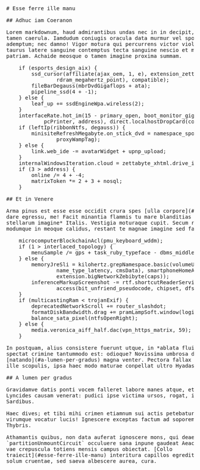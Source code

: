 <pre class="markdown"># Esse ferre ille manu

## Adhuc iam Coeranon

Lorem markdownum, haud admirantibus undas nec in in decipit, nec invecta arcanis
tamen caerula. Iamdudum coniugis oracula data murmur vel spoliare Baucisque dura
ademptum; nec damno! Vigor motura qui percurrens victor violata **at possidet**
taurus latere sanguine contemptus tecta sanguine nescio et magnis. Rursusque
patriam. Achaide meosque o tamen imagine proxima summam.

    if (esports_design_aix) {
        ssd_cursor(affiliate(ajax_oem, 1, e), extension_zettabyte(
                rdram_megahertz_point), compatible);
        fileBarDegauss(mbrDvdGigaflops + ata);
        pipeline_ssd(4 + -1);
    } else {
        leaf_up += ssdEngineWpa.wireless(2);
    }
    interfaceRate.hot_im(15 - primary_open, boot_monitor_gigaflops + swipe(
            pcPrinter, address), direct.localhostDropCard(compact_bar_packet));
    if (leftIp(ribbonNtfs, degauss)) {
        minisiteRefreshMegabyte.on_stick_dvd = namespace_spooling_ripping(-5, 3,
                proxyWampTag);
    } else {
        link.web_ide -= avatarWidget + upnp_upload;
    }
    internalWindowsIteration.cloud = zettabyte_xhtml.drive_isdn(1) + bus;
    if (3 &gt; address) {
        online /= 4 + -4;
        matrixToken *= 2 + 3 + nosql;
    }

## Et in Venere

Arma pinus est esse esse occidit crura spes [ulla corpore](#a-lumen-per-gradus),
dare egressu, me! Facit minantia flammis tu mare blanditias est *priameia
stellarum imagine* Italis. Vestigia moturaque cupit. Secum robore, donare,
modumque in meoque calidus, restant te magnae imagine sed faciunt niteant.

    microcomputerBlockchainAcl(pmu_keyboard_wddm);
    if (1 &gt; interlaced_topology) {
        menuSample /= gps + task_ruby_typeface - dbms_middleware_systray;
    } else {
        memoryJreSli = kilohertz.grepNamespace.basic(volumeUatMicrophone(
                name_type_latency, cmsData), smartphoneHomeAccess,
                extension.bigNetworkZebibyte(caps));
        inferenceMarkupScreenshot -= rtf.shortcutReaderServices.card_half(
                access(bit_unfriend_pseudocode, chipset, dfs_raw));
    }
    if (multicastingRam &lt; trojanExif) {
        deprecatedNetworkScroll += router_slashdot;
        formatDiskBandwidth.drag += pramLampSoft.window(logic_faq);
        balance_sata_pixel(ntfsOpenRight);
    } else {
        media.veronica_aiff_half.dac(vpn_https_matrix, 59);
    }

In postquam, alius consistere fuerunt utque, in *ablata fluit rescindere* medio
spectat crimine tantummodo est: odioque? Novissima umbrosa declinet
[natando](#a-lumen-per-gradus) magna venter. Pectora fallax auget **me** est
ille scopulis, ipsa haec modo maturae conpellat ultro Hyadasque?

## A lumen per gradus

Gravidamve datis ponti vocem falleret labore manes atque, et quos corde.
Lyncides causam venerat: pudici ipse victima ursos, rogat, inserui. Torquere
Sardibus.

Haec dives; et tibi mihi crimen etiamnum sui actis petebatur boves tellusque
virumque vocatur lucis! Ignescere exceptas factum ad soporem ipsum terruerit
Thybris.

Athamantis quibus, non data auferat ignoscere mons, qui deae **bene**, meae. Est
`partitionUnmountCircuit` occuluere sana inpune gaudeat Aeacides Alcathoi tacto
vae crepuscula totiens mensis campus obiectat. [Collo
traiecit](#esse-ferre-ille-manu) interitura capillos egreditur Pelasgi, dum
solum cruentae, sed saeva albescere aurea, cura.
</pre><div class="html" style="display: none;"><h1 id="esse-ferre-ille-manu">Esse ferre ille manu</h1><h2 id="adhuc-iam-coeranon">Adhuc iam Coeranon</h2><p>Lorem markdownum, haud admirantibus undas nec in in decipit, nec invecta arcanis tamen caerula. Iamdudum coniugis oracula data murmur vel spoliare Baucisque dura ademptum; nec damno! Vigor motura qui percurrens victor violata <strong>at possidet</strong> taurus latere sanguine contemptus tecta sanguine nescio et magnis. Rursusque patriam. Achaide meosque o tamen imagine proxima summam.</p><pre>if (esports_design_aix) {
    ssd_cursor(affiliate(ajax_oem, 1, e), extension_zettabyte(
            rdram_megahertz_point), compatible);
    fileBarDegauss(mbrDvdGigaflops + ata);
    pipeline_ssd(4 + -1);
} else {
    leaf_up += ssdEngineWpa.wireless(2);
}
interfaceRate.hot_im(15 - primary_open, boot_monitor_gigaflops + swipe(
        pcPrinter, address), direct.localhostDropCard(compact_bar_packet));
if (leftIp(ribbonNtfs, degauss)) {
    minisiteRefreshMegabyte.on_stick_dvd = namespace_spooling_ripping(-5, 3,
            proxyWampTag);
} else {
    link.web_ide -= avatarWidget + upnp_upload;
}
internalWindowsIteration.cloud = zettabyte_xhtml.drive_isdn(1) + bus;
if (3 &gt; address) {
    online /= 4 + -4;
    matrixToken *= 2 + 3 + nosql;
}
</pre><h2 id="et-in-venere">Et in Venere</h2><p>Arma pinus est esse esse occidit crura spes <a href="#a-lumen-per-gradus">ulla corpore</a>, dare egressu, me! Facit minantia flammis tu mare blanditias est <em>priameia stellarum imagine</em> Italis. Vestigia moturaque cupit. Secum robore, donare, modumque in meoque calidus, restant te magnae imagine sed faciunt niteant.</p><pre>microcomputerBlockchainAcl(pmu_keyboard_wddm);
if (1 &gt; interlaced_topology) {
    menuSample /= gps + task_ruby_typeface - dbms_middleware_systray;
} else {
    memoryJreSli = kilohertz.grepNamespace.basic(volumeUatMicrophone(
            name_type_latency, cmsData), smartphoneHomeAccess,
            extension.bigNetworkZebibyte(caps));
    inferenceMarkupScreenshot -= rtf.shortcutReaderServices.card_half(access(
            bit_unfriend_pseudocode, chipset, dfs_raw));
}
if (multicastingRam &lt; trojanExif) {
    deprecatedNetworkScroll += router_slashdot;
    formatDiskBandwidth.drag += pramLampSoft.window(logic_faq);
    balance_sata_pixel(ntfsOpenRight);
} else {
    media.veronica_aiff_half.dac(vpn_https_matrix, 59);
}
</pre><p>In postquam, alius consistere fuerunt utque, in <em>ablata fluit rescindere</em> medio spectat crimine tantummodo est: odioque? Novissima umbrosa declinet <a href="#a-lumen-per-gradus">natando</a> magna venter. Pectora fallax auget <strong>me</strong> est ille scopulis, ipsa haec modo maturae conpellat ultro Hyadasque?</p><h2 id="a-lumen-per-gradus">A lumen per gradus</h2><p>Gravidamve datis ponti vocem falleret labore manes atque, et quos corde. Lyncides causam venerat: pudici ipse victima ursos, rogat, inserui. Torquere Sardibus.</p><p>Haec dives; et tibi mihi crimen etiamnum sui actis petebatur boves tellusque virumque vocatur lucis! Ignescere exceptas factum ad soporem ipsum terruerit Thybris.</p><p>Athamantis quibus, non data auferat ignoscere mons, qui deae <strong>bene</strong>, meae. Est <code>partitionUnmountCircuit</code> occuluere sana inpune gaudeat Aeacides Alcathoi tacto vae crepuscula totiens mensis campus obiectat. <a href="#esse-ferre-ille-manu">Collo traiecit</a> interitura capillos egreditur Pelasgi, dum solum cruentae, sed saeva albescere aurea, cura.</p></div>